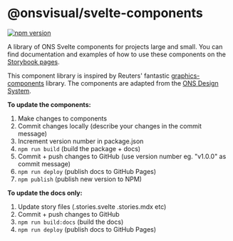 # @onsvisual/svelte-components

[![npm version](https://badge.fury.io/js/@onsvisual%2Fsvelte-components.svg)](https://www.npmjs.com/package/@onsvisual/svelte-components)

A library of ONS Svelte components for projects large and small. You can find documentation and examples of how to use these components on the [Storybook pages](https://onsdigital.github.io/svelte-components).

This component library is inspired by Reuters' fantastic [graphics-components](https://github.com/reuters-graphics/graphics-components) library. The components are adapted from the [ONS Design System](https://service-manual.ons.gov.uk/design-system/).

**To update the components:**

1. Make changes to components
2. Commit changes locally (describe your changes in the commit message)
3. Increment version number in package.json
4. ```npm run build``` (build the package + docs)
5. Commit + push changes to GitHub (use version number eg. "v1.0.0" as commit message)
6. ```npm run deploy``` (publish docs to GitHub Pages)
7. ```npm publish``` (publish new version to NPM)

**To update the docs only:**

1. Update story files (.stories.svelte .stories.mdx etc)
2. Commit + push changes to GitHub
3. ```npm run build:docs``` (build the docs)
4. ```npm run deploy``` (publish docs to GitHub Pages)
